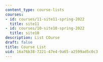 ```yaml
---
content_type: course-lists
courses:
- id: courses/11-site11-spring-2022
  title: site11
- id: courses/10-site10-spring-2022
  title: site10
description: List COurse
draft: false
title: Course List
uid: 16a76b38-7221-47e4-9a65-a2599ad5c0c3
---
```

